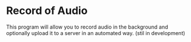 # Record of Audio
This program will allow you to record audio in the background and optionally upload it to a server in an automated way. (stil in development)
